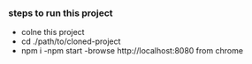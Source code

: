 ### steps to run this project

- colne this project
- cd ./path/to/cloned-project
- npm i
  -npm start
  -browse http://localhost:8080 from chrome
